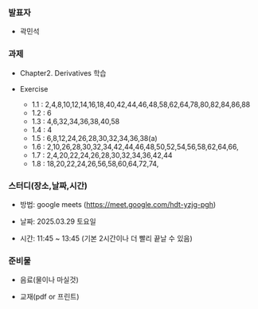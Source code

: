### **발표자**
- 곽민석

### **과제**

- Chapter2. Derivatives 학습

- Exercise
  - 1.1 : 2,4,8,10,12,14,16,18,40,42,44,46,48,58,62,64,78,80,82,84,86,88
  - 1.2 : 6
  - 1.3 : 4,6,32,34,36,38,40,58
  - 1.4 : 4
  - 1.5 : 6,8,12,24,26,28,30,32,34,36,38(a)
  - 1.6 : 2,10,26,28,30,32,34,42,44,46,48,50,52,54,56,58,62,64,66,
  - 1.7 : 2,4,20,22,24,26,28,30,32,34,36,42,44
  - 1.8 : 18,20,22,24,26,56,58,60,64,72,74,

  
### **스터디(장소,날짜,시간)**

- 방법: google meets (https://meet.google.com/hdt-yzjg-pgh)

- 날짜: 2025.03.29 토요일

- 시간: 11:45 ~ 13:45 (기본 2시간이나 더 빨리 끝날 수 있음)

### **준비물**

- 음료(물이나 마실것)

- 교재(pdf or 프린트)
